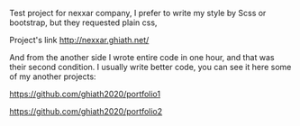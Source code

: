 Test project for nexxar company, I prefer to write my style by Scss or bootstrap, but they requested plain css, 

Project's link
http://nexxar.ghiath.net/

And from the another side I wrote entire code in one hour, and that was their second condition. 
I usually write better code, you can see it here some of my another projects: 

https://github.com/ghiath2020/portfolio1

https://github.com/ghiath2020/portfolio2

